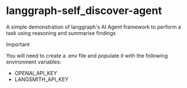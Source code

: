 # langgraph-self_discover-agent
A simple demonstration of langgraph's AI Agent framework to perform a task using reasoning and summarise findings

> [!IMPORTANT]  
> You will need to create a .env file and populate it with the following environment variables:
- OPENAI_API_KEY
- LANGSMITH_API_KEY